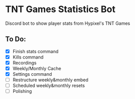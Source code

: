 # TNT Games Statistics Bot
Discord bot to show player stats from Hypixel's TNT Games

## To Do:
- [x] Finish stats command
- [x] Kills command
- [x] Recordings
- [x] Weekly/Monthly Cache
- [x] Settings command
- [ ] Restructure weekly&monthly embed
- [ ] Scheduled weekly&monthly resets
- [ ] Polishing
